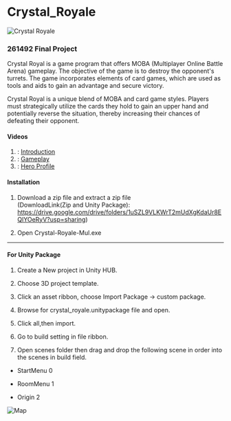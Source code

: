 # Crystal_Royale

![Crystal Royale](https://lh3.googleusercontent.com/pw/AIL4fc99Q_mWMj2QG6nPwXpDOQCeRRv9b4RlVVfJTOy1-QQZ7P7XugXweuG2u1DvBZev4uw3STkGUfBoiTp7JG2hqWNLCh2q-zE1by6elWtHetDX_PHhqp3nagLMu0OWHsFKPJO0VTlWPHKH969eUwEPckD4uVxn-qyFJFJL05oZqmdL3u9mjP0JZp1JndlJoXv_QZ1kucKTR6U1AjqJRjjRNr01uVYmgb_LN0Bw6xUHYSRmtD8tZxZRqXDcDyROpjd5V8x1_I1fjiLOD7q6iZpFqdkIUNpqBqnQShtwNjXJkCMlGE2SnMJUEj2CCNzbozGe1Sqs4WM8m9BEa-LKwehzI58_Psbm1rK1MIN2pjQ100EkNFdyaClN6B5RUEOEKwEganvWjn6C-cL9IVNE0oF9N4ga7qK-7MmIAv-vKJc8AvFqyaF8o8mBzlamocJKYIMzBrlQnjWF-d-AvzbpiS1fvLBZzucG63a8MTU2hNU5OAPuVQxl5DE87Rbxebw3OGc9Da3vp7NyKqAO8chfSzcTMIkdn79DKi8umhnsuh55FxlO7pSRxKtXKmJSvoG0HtQFjZyzb9GAOsktYnUEcjKk4_g4ucq-p0lGJxMfBvi51vX23MHDM0IhzXpcjzcBZkLP-5I0QpXjSvjdxu5AlLvlWtlieTLP_2v2dCqEjSzoSb6ULKQ2QkhqfgV6yTVa7HMDRDvZ3XqVGg50IcVUNcIlXhPK_iQds594uDINBAgnMGAZSseMf5MKGEGU1QgUdWwcQdg2mo8rxVNZxt1DdbEe53Ql8lOvIVwL4BSV9FFXxl2pH7a7L8S3i38X8BC5xUisrE3Ro_X2_mAcQ2vCMoWwpKX998HnuRWUGIVwEr5lMUpIxnHBLfXUDLaFvpml7Q9nGyc-AYYNW9-Ic_OksL3JGA=w1536-h858-s-no?authuser=0)

### 261492 Final Project
Crystal Royal is a game program that offers MOBA (Multiplayer Online Battle Arena) gameplay. The objective of the game is to destroy the opponent's turrets. The game incorporates elements of card games, which are used as tools and aids to gain an advantage and secure victory.

Crystal Royal is a unique blend of MOBA and card game styles. Players must strategically utilize the cards they hold to gain an upper hand and potentially reverse the situation, thereby increasing their chances of defeating their opponent.
#### Videos

1. : [Introduction](https://www.youtube.com/watch?v=4zJT-O5qGoU)
2. : [Gameplay](https://www.youtube.com/watch?v=jwV8d-m4nKE)
3. : [Hero Profile](https://www.youtube.com/watch?v=Pb_jGFIZtQo)

#### Installation

1. Download a zip file and extract a zip file </br>(DownloadLink(Zip and Unity Package): https://drive.google.com/drive/folders/1uSZL9VLKWrT2mUdXgKdaUr8EQlYOeRyV?usp=sharing)

2. Open Crystal-Royale-Mul.exe

  

***

  

#### For Unity Package

1. Create a New project in Unity HUB.

2. Choose 3D project template.

3. Click an asset ribbon, choose Import Package -> custom package.

4. Browse for crystal_royale.unitypackage file and open.

5. Click all,then import.

6. Go to build setting in file ribbon.

7. Open scenes folder then drag and drop the following scene in order into the scenes in build field.

* StartMenu 0

* RoomMenu 1

* Origin 2


![Map](https://lh3.googleusercontent.com/pw/AIL4fc8PZOWZNd1RAaimiYGTFgxhRnGQENmPd9FCExbXCBGNHifd22eREZ5e7TDJgRvPQA0G-8F2MzwxSclY-rcaCFo2LL8izm5m9UsgshYRqHAZ-_m6sdGbLHB95wB3Hli654e-lpRELtYUhDy8DFLS6Vyy=w1586-h893-s-no)

  


